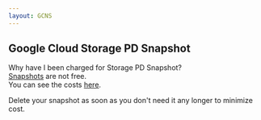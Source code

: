 ```yaml
---
layout: GCNS
---
```


## Google Cloud Storage PD Snapshot  
Why have I been charged for Storage PD Snapshot?  
[Snapshots](./Snapshots.md) are not free.  
You can see the costs [here](https://cloud.google.com/compute/pricing-announce#storage_pd_snapshot_skus).  

Delete your snapshot as soon as you don't need it any longer to minimize cost.  
  
